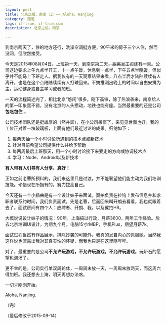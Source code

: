 ```yaml
---
layout: post
title: 北京之后，南京（1）—— Aloha, Nanjing
category: 随笔
tags: if-true, if-true.com
description: 北京之后，南京

---
```


到南京两天了，住的地方还行，洗澡空调挺方便，90平米的房子三个人住，然而没网，但欣然接受。

今天是2015年08月04日，上班第一天，到南京第二天<del>，距离发工资还有一天</del>。公司这边要求上午九点半开工，十一点午饭，休息到一点半，下午五点半晚饭，但似乎并不能马上下班走人。据我仅有的一天观察结果来看，八点半后才陆陆续续有人离开，也是在这个点陆陆续续有人打球回来。不妨推测出晚上的时间以自由安排为主，运动健身或自主学习<del>或者加班</del>。

一天的流程简述完了，相比北京“悠闲”很多，刚下高铁，除了热浪袭来，南京给人的第一印象蛮不错，没有北京的人头攒动，地铁也能有座。当然最重要的还是公司**包吃包住**...

公司技术团队还是挺雄厚的（然并卵），在小公司呆惯了，来见见世面也好。我的工位正对着一块玻璃板，上面有他们最近讨论的成果。归纳如下：

1. 每两天抽一个小时讨论所遇到的技术点或新技术
2. 针对目前希望公司提供什么并给予帮助 
3. 每两周最后上班那天，用一个小时讨论接下来要走的方向或协调技术点
4. 学习：Node、Android以及新技术
	
**有人带有人引导有人分享，真好！**

正如之前老曹所预料的，我们来这里只是过渡，并不能奢望他们能主动为我们培训技能。珍惜现在所拥有的，努力拔高自己。

今天还有一个小插曲是有一个设计妹子来面试。翼拍负责在拉钩上发布信息并和求职者联系约时间，我们负责面试。先是老曹，后面回来叫开朗去看看，我也就跟着去了。面试房间有四个人：应聘者、开朗、我，以及翼拍HR。

大概说说设计妹子的情况：90年，上海搞过行政，月薪3600，两年工作经验。后去北京培训UI设计，为期九个月。电脑15寸rMBP，手机Plus，期望月薪7k。

面试过程当然有作品展示，排除抄袭的可能外，我真的发自内心的佩服她。当然我这样说也流露出我对其真实性的怀疑，而我也只是在这里瞎哔哔。

对了，最重要的是公司**不允许玩游戏，不允许玩游戏，不允许玩游戏**。玩炉石的愿望也泡汤了。

更不幸的是，公司实行单双周轮休，一周周末放一天，一周周末放两天，而这周六得加班。我还想去上海，明天再想办法咯。

一切才刚刚开始。

Aloha, Nanjing.

（完）

（最后修改于2015-09-14）